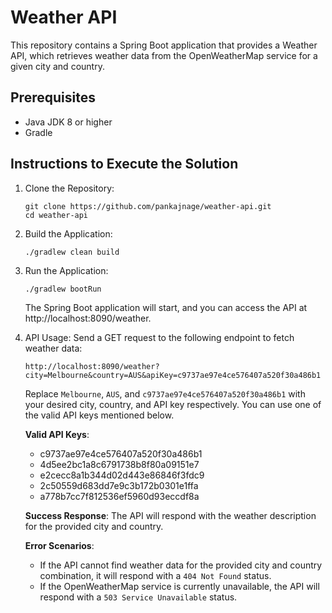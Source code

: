 # Weather API

This repository contains a Spring Boot application that provides a Weather API, which retrieves weather data from the OpenWeatherMap service for a given city and country.

## Prerequisites
- Java JDK 8 or higher
- Gradle

## Instructions to Execute the Solution

1. Clone the Repository:
   ```
   git clone https://github.com/pankajnage/weather-api.git
   cd weather-api
   ```

2. Build the Application:
   ```
   ./gradlew clean build
   ```

3. Run the Application:
   ```
   ./gradlew bootRun
   ```

   The Spring Boot application will start, and you can access the API at http://localhost:8090/weather.

4. API Usage:
   Send a GET request to the following endpoint to fetch weather data:
   ```
   http://localhost:8090/weather?city=Melbourne&country=AUS&apiKey=c9737ae97e4ce576407a520f30a486b1
   ```

   Replace `Melbourne`, `AUS`, and `c9737ae97e4ce576407a520f30a486b1` with your desired city, country, and API key respectively. You can use one of the valid API keys mentioned below.

   **Valid API Keys**:
    - c9737ae97e4ce576407a520f30a486b1
    - 4d5ee2bc1a8c6791738b8f80a09151e7
    - e2cecc8a1b344d02d443e86846f3fdc9
    - 2c50559d683dd7e9c3b172b0301e1ffa
    - a778b7cc7f812536ef5960d93eccdf8a

   **Success Response**: The API will respond with the weather description for the provided city and country.

   **Error Scenarios**:
    - If the API cannot find weather data for the provided city and country combination, it will respond with a `404 Not Found` status.
    - If the OpenWeatherMap service is currently unavailable, the API will respond with a `503 Service Unavailable` status.
